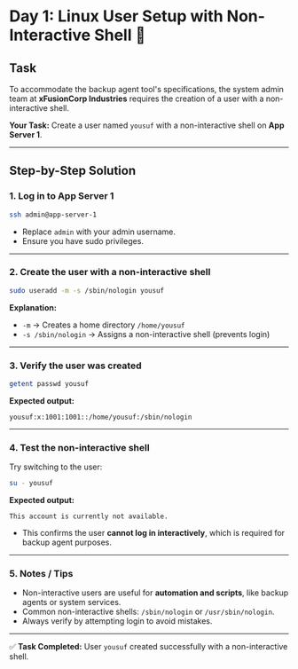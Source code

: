 # Day 1: Linux User Setup with Non-Interactive Shell 🐧

## **Task**

To accommodate the backup agent tool's specifications, the system admin team at **xFusionCorp Industries** requires the creation of a user with a non-interactive shell.

**Your Task:**
Create a user named `yousuf` with a non-interactive shell on **App Server 1**.

---

## **Step-by-Step Solution**

### **1. Log in to App Server 1**

```bash
ssh admin@app-server-1
```

* Replace `admin` with your admin username.
* Ensure you have sudo privileges.

---

### **2. Create the user with a non-interactive shell**

```bash
sudo useradd -m -s /sbin/nologin yousuf
```

**Explanation:**

* `-m` → Creates a home directory `/home/yousuf`
* `-s /sbin/nologin` → Assigns a non-interactive shell (prevents login)

---

### **3. Verify the user was created**

```bash
getent passwd yousuf
```

**Expected output:**

```
yousuf:x:1001:1001::/home/yousuf:/sbin/nologin
```

---

### **4. Test the non-interactive shell**

Try switching to the user:

```bash
su - yousuf
```

**Expected output:**

```
This account is currently not available.
```

* This confirms the user **cannot log in interactively**, which is required for backup agent purposes.

---

### **5. Notes / Tips**

* Non-interactive users are useful for **automation and scripts**, like backup agents or system services.
* Common non-interactive shells: `/sbin/nologin` or `/usr/sbin/nologin`.
* Always verify by attempting login to avoid mistakes.

---

✅ **Task Completed:** User `yousuf` created successfully with a non-interactive shell.

